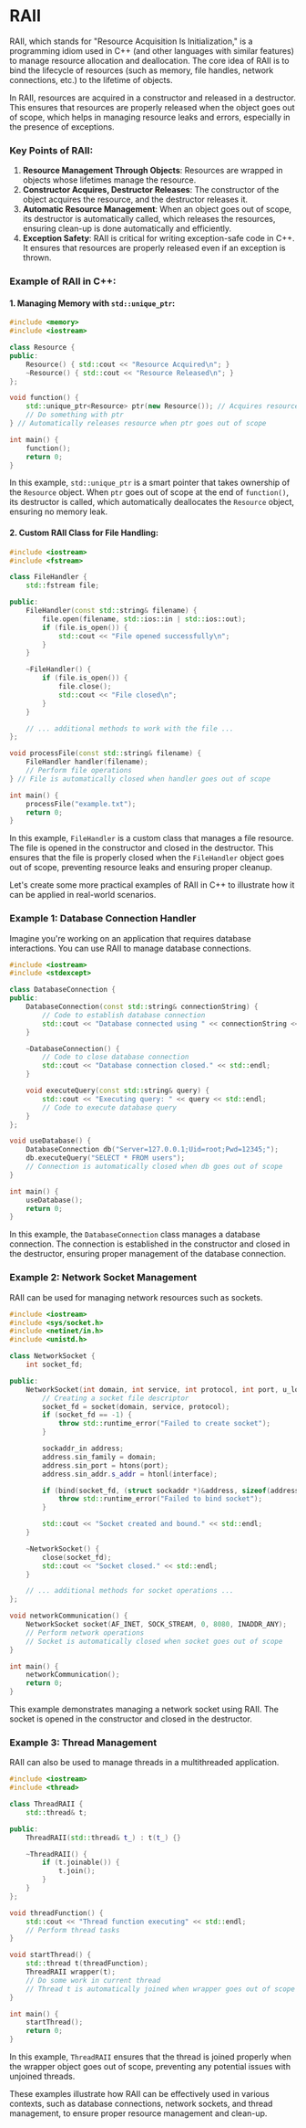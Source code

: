 # RAII
RAII, which stands for "Resource Acquisition Is Initialization," is a programming idiom used in C++ (and other languages with similar features) to manage resource allocation and deallocation. The core idea of RAII is to bind the lifecycle of resources (such as memory, file handles, network connections, etc.) to the lifetime of objects.

In RAII, resources are acquired in a constructor and released in a destructor. This ensures that resources are properly released when the object goes out of scope, which helps in managing resource leaks and errors, especially in the presence of exceptions.

### Key Points of RAII:
1. **Resource Management Through Objects**: Resources are wrapped in objects whose lifetimes manage the resource.
2. **Constructor Acquires, Destructor Releases**: The constructor of the object acquires the resource, and the destructor releases it.
3. **Automatic Resource Management**: When an object goes out of scope, its destructor is automatically called, which releases the resources, ensuring clean-up is done automatically and efficiently.
4. **Exception Safety**: RAII is critical for writing exception-safe code in C++. It ensures that resources are properly released even if an exception is thrown.

### Example of RAII in C++:

#### 1. Managing Memory with `std::unique_ptr`:
```cpp
#include <memory>
#include <iostream>

class Resource {
public:
    Resource() { std::cout << "Resource Acquired\n"; }
    ~Resource() { std::cout << "Resource Released\n"; }
};

void function() {
    std::unique_ptr<Resource> ptr(new Resource()); // Acquires resource
    // Do something with ptr
} // Automatically releases resource when ptr goes out of scope

int main() {
    function();
    return 0;
}
```
In this example, `std::unique_ptr` is a smart pointer that takes ownership of the `Resource` object. When `ptr` goes out of scope at the end of `function()`, its destructor is called, which automatically deallocates the `Resource` object, ensuring no memory leak.

#### 2. Custom RAII Class for File Handling:
```cpp
#include <iostream>
#include <fstream>

class FileHandler {
    std::fstream file;

public:
    FileHandler(const std::string& filename) {
        file.open(filename, std::ios::in | std::ios::out);
        if (file.is_open()) {
            std::cout << "File opened successfully\n";
        }
    }

    ~FileHandler() {
        if (file.is_open()) {
            file.close();
            std::cout << "File closed\n";
        }
    }

    // ... additional methods to work with the file ...
};

void processFile(const std::string& filename) {
    FileHandler handler(filename);
    // Perform file operations
} // File is automatically closed when handler goes out of scope

int main() {
    processFile("example.txt");
    return 0;
}
```
In this example, `FileHandler` is a custom class that manages a file resource. The file is opened in the constructor and closed in the destructor. This ensures that the file is properly closed when the `FileHandler` object goes out of scope, preventing resource leaks and ensuring proper cleanup.



Let's create some more practical examples of RAII in C++ to illustrate how it can be applied in real-world scenarios.

### Example 1: Database Connection Handler
Imagine you're working on an application that requires database interactions. You can use RAII to manage database connections.

```cpp
#include <iostream>
#include <stdexcept>

class DatabaseConnection {
public:
    DatabaseConnection(const std::string& connectionString) {
        // Code to establish database connection
        std::cout << "Database connected using " << connectionString << std::endl;
    }

    ~DatabaseConnection() {
        // Code to close database connection
        std::cout << "Database connection closed." << std::endl;
    }

    void executeQuery(const std::string& query) {
        std::cout << "Executing query: " << query << std::endl;
        // Code to execute database query
    }
};

void useDatabase() {
    DatabaseConnection db("Server=127.0.0.1;Uid=root;Pwd=12345;");
    db.executeQuery("SELECT * FROM users");
    // Connection is automatically closed when db goes out of scope
}

int main() {
    useDatabase();
    return 0;
}
```
In this example, the `DatabaseConnection` class manages a database connection. The connection is established in the constructor and closed in the destructor, ensuring proper management of the database connection.

### Example 2: Network Socket Management
RAII can be used for managing network resources such as sockets.

```cpp
#include <iostream>
#include <sys/socket.h>
#include <netinet/in.h>
#include <unistd.h>

class NetworkSocket {
    int socket_fd;

public:
    NetworkSocket(int domain, int service, int protocol, int port, u_long interface) {
        // Creating a socket file descriptor
        socket_fd = socket(domain, service, protocol);
        if (socket_fd == -1) {
            throw std::runtime_error("Failed to create socket");
        }

        sockaddr_in address;
        address.sin_family = domain;
        address.sin_port = htons(port);
        address.sin_addr.s_addr = htonl(interface);

        if (bind(socket_fd, (struct sockaddr *)&address, sizeof(address)) == -1) {
            throw std::runtime_error("Failed to bind socket");
        }

        std::cout << "Socket created and bound." << std::endl;
    }

    ~NetworkSocket() {
        close(socket_fd);
        std::cout << "Socket closed." << std::endl;
    }

    // ... additional methods for socket operations ...
};

void networkCommunication() {
    NetworkSocket socket(AF_INET, SOCK_STREAM, 0, 8080, INADDR_ANY);
    // Perform network operations
    // Socket is automatically closed when socket goes out of scope
}

int main() {
    networkCommunication();
    return 0;
}
```
This example demonstrates managing a network socket using RAII. The socket is opened in the constructor and closed in the destructor.

### Example 3: Thread Management
RAII can also be used to manage threads in a multithreaded application.

```cpp
#include <iostream>
#include <thread>

class ThreadRAII {
    std::thread& t;

public:
    ThreadRAII(std::thread& t_) : t(t_) {}

    ~ThreadRAII() {
        if (t.joinable()) {
            t.join();
        }
    }
};

void threadFunction() {
    std::cout << "Thread function executing" << std::endl;
    // Perform thread tasks
}

void startThread() {
    std::thread t(threadFunction);
    ThreadRAII wrapper(t);
    // Do some work in current thread
    // Thread t is automatically joined when wrapper goes out of scope
}

int main() {
    startThread();
    return 0;
}
```
In this example, `ThreadRAII` ensures that the thread is joined properly when the wrapper object goes out of scope, preventing any potential issues with unjoined threads.

These examples illustrate how RAII can be effectively used in various contexts, such as database connections, network sockets, and thread management, to ensure proper resource management and clean-up.
